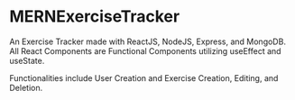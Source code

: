 # MERNExerciseTracker
An Exercise Tracker made with ReactJS, NodeJS, Express, and MongoDB. All React Components are Functional Components utilizing useEffect and useState.

Functionalities include User Creation and Exercise Creation, Editing, and Deletion.
